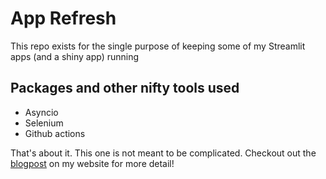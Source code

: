 # App Refresh
This repo exists for the single purpose of keeping some of my Streamlit apps (and a shiny app) running

## Packages and other nifty tools used
- Asyncio
- Selenium
- Github actions

That's about it. This one is not meant to be complicated. Checkout out the [blogpost](https://www.marshallpk.com/post/sleepy-apps/) on my website for more detail!
